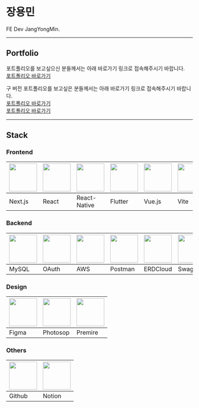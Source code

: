 # 장용민

FE Dev JangYongMin.

---

## Portfolio

포트폴리오를 보고싶으신 분들께서는 아래 바로가기 링크로 접속해주시기 바랍니다.<br />
[포트폴리오 바로가기](https://poiuy4004.github.io/portfolio3/)

구 버전 포트폴리오를 보고싶은 분들께서는 아래 바로가기 링크로 접속해주시기 바랍니다.<br />
[포트폴리오 바로가기](https://poiuy4004.github.io/portfolio2)<br />
[포트폴리오 바로가기](https://poiuy4004.github.io/)

---

## Stack

### Frontend
| <img src="https://seeklogo.com/images/N/next-js-logo-7929BCD36F-seeklogo.com.png" width=75px /> | <img src="https://seeklogo.com/images/R/react-logo-7B3CE81517-seeklogo.com.png" width=75px /> | <img src="https://seeklogo.com/images/R/react-native-logo-221C671C70-seeklogo.com.png" width=75px /> | <img src="https://seeklogo.com/images/F/flutter-logo-5086DD11C5-seeklogo.com.png" width=75px /> | <img src="https://seeklogo.com/images/V/vuejs-logo-17D586B587-seeklogo.com.png" width=75px /> | <img src="https://upload.wikimedia.org/wikipedia/commons/f/f1/Vitejs-logo.svg" width=75px /> |
| ------- | ----- | ------------ | ------- | ------ | ---- |
| Next.js | React | React-Native | Flutter | Vue.js | Vite |

### Backend
| <img src="https://seeklogo.com/images/M/mysql-logo-B047FB7790-seeklogo.com.png" width=75px /> | <img src="https://seeklogo.com/images/O/oauth-logo-D9869ED13F-seeklogo.com.png" width=75px /> | <img src="https://seeklogo.com/images/A/amazon-web-services-aws-logo-6C2E3DCD3E-seeklogo.com.png" width=75px /> | <img src="https://seeklogo.com/images/P/postman-logo-0087CA0D15-seeklogo.com.png" width=75px /> | <img src="https://img1.daumcdn.net/thumb/R1280x0/?scode=mtistory2&fname=https%3A%2F%2Fblog.kakaocdn.net%2Fdn%2FunW26%2FbtrPSZYKyc6%2FBCKH21EKO8ms93kUHFK7I0%2Fimg.png" width=75px /> | <img src="https://cdn.svgporn.com/logos/swagger.svg" width=75px /> |
| ----- | ----- | --- | ------- | -------- | ------- |
| MySQL | OAuth | AWS | Postman | ERDCloud | Swagger |

### Design
| <img src="https://seeklogo.com/images/F/figma-logo-E4E21D3AEA-seeklogo.com.png" width=75px /> | <img src="https://seeklogo.com/images/A/adobe-photoshop-logo-7B88D7B5AA-seeklogo.com.png" width=75px /> | <img src="https://seeklogo.com/images/A/adobe-premiere-logo-0B31ECF881-seeklogo.com.png" width=75px /> |
| ----- | -------- | ------- |
| Figma | Photosop | Premire |

### Others
| <img src="https://github.githubassets.com/assets/GitHub-Mark-ea2971cee799.png" width=75px /> | <img src="https://seeklogo.com/images/N/notion-app-logo-009B1538E8-seeklogo.com.png" width=75px /> |
| ------ | ------ |
| Github | Notion |
